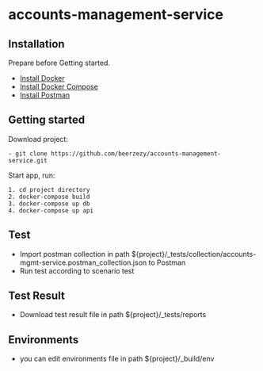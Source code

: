 # accounts-management-service


## Installation

Prepare before Getting started.

- [Install Docker](https://www.docker.com)
- [Install Docker Compose](https://docs.docker.com/compose/install)
- [Install Postman](https://www.postman.com/downloads/)

## Getting started

Download project:
```
- git clone https://github.com/beerzezy/accounts-management-service.git
```

Start app, run:
```
1. cd project directory
2. docker-compose build
3. docker-compose up db
4. docker-compose up api
```

## Test
- Import postman collection in path ${project}/_tests/collection/accounts-mgmt-service.postman_collection.json to Postman
- Run test according to scenario test

## Test Result
- Download test result file in path ${project}/_tests/reports

## Environments
- you can edit environments file in path ${project}/_build/env